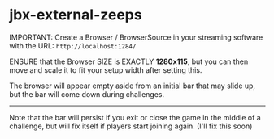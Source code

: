 # jbx-external-zeeps
IMPORTANT: Create a Browser / BrowserSource in your streaming software with the URL: `http://localhost:1284/`

ENSURE that the Browser SIZE is EXACTLY **1280x115**, but you can then move and scale it to fit your setup width after setting this.

The browser will appear empty aside from an initial bar that may slide up, but the bar will come down during challenges.

---

Note that the bar will persist if you exit or close the game in the middle of a challenge, but will fix itself if players start joining again. (I'll fix this soon)